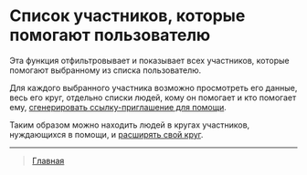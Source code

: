 # Список участников, которые помогают пользователю

Эта функция отфильтровывает и показывает всех участников, которые помогают выбранному из списка пользователю. 

Для каждого выбранного участника возможно просмотреть его данные, весь его круг, отдельно списки людей, кому он помогает и кто помогает ему, [сгенерировать ссылку-приглашение для помощи](actions/create_invite.md). 

Таким образом можно находить людей в кругах участников, нуждающихся в помощи, и [расширять свой круг](../actions/show_circle.md).

---
> [Главная](../index.md)
